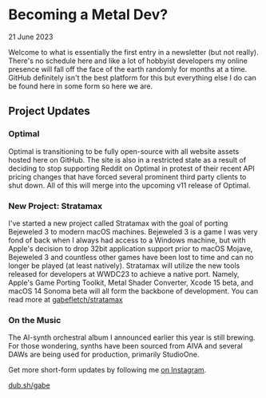 # Becoming a Metal Dev?
21 June 2023

Welcome to what is essentially the first entry in a newsletter (but not really). There's no schedule here and like a lot of hobbyist developers my online presence will fall off the face of the earth randomly for months at a time. GitHub definitely isn't the best platform for this but everything else I do can be found here in some form so here we are. 

## Project Updates
### Optimal
Optimal is transitioning to be fully open-source with all website assets hosted here on GitHub. The site is also in a restricted state as a result of deciding to stop supporting Reddit on Optimal in protest of their recent API pricing changes that have forced several prominent third party clients to shut down. All of this will merge into the upcoming v11 release of Optimal. 
### New Project: Stratamax
I've started a new project called Stratamax with the goal of porting Bejeweled 3 to modern macOS machines. Bejeweled 3 is a game I was very fond of back when I always had access to a Windows machine, but with Apple's decision to drop 32bit application support prior to macOS Mojave, Bejeweled 3 and countless other games have been lost to time and can no longer be played (at least natively). Stratamax will utilize the new tools released for developers at WWDC23 to achieve a native port. Namely, Apple's Game Porting Toolkit, Metal Shader Converter, Xcode 15 beta, and macOS 14 Sonoma beta will all form the backbone of development. You can read more at [gabefletch/stratamax](https://github.com/gabefletch/stratamax)
### On the Music
The AI-synth orchestral album I announced earlier this year is still brewing. For those wondering, synths have been sourced from AIVA and several DAWs are being used for production, primarily StudioOne. 

Get more short-form updates by following me [on Instagram](https://instagram.com/gabefletch).

[dub.sh/gabe](https://dub.sh/gabe) 
